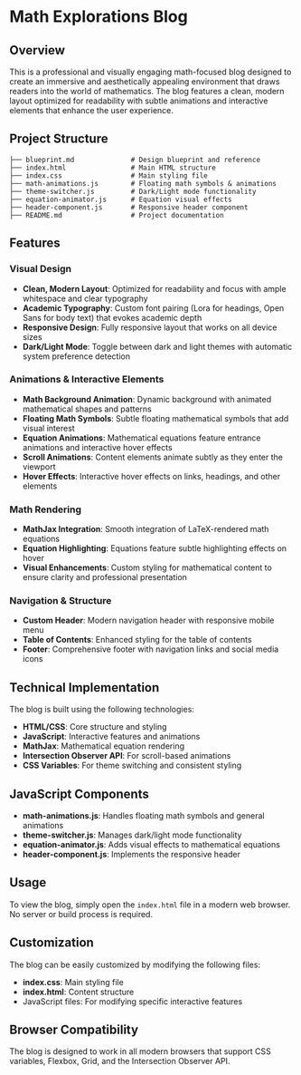 # Math Explorations Blog

## Overview

This is a professional and visually engaging math-focused blog designed to create an immersive and aesthetically appealing environment that draws readers into the world of mathematics. The blog features a clean, modern layout optimized for readability with subtle animations and interactive elements that enhance the user experience.

## Project Structure

```
├── blueprint.md              # Design blueprint and reference
├── index.html                # Main HTML structure
├── index.css                 # Main styling file
├── math-animations.js        # Floating math symbols & animations
├── theme-switcher.js         # Dark/Light mode functionality
├── equation-animator.js      # Equation visual effects
├── header-component.js       # Responsive header component
├── README.md                 # Project documentation
```

## Features

### Visual Design

- **Clean, Modern Layout**: Optimized for readability and focus with ample whitespace and clear typography
- **Academic Typography**: Custom font pairing (Lora for headings, Open Sans for body text) that evokes academic depth
- **Responsive Design**: Fully responsive layout that works on all device sizes
- **Dark/Light Mode**: Toggle between dark and light themes with automatic system preference detection

### Animations & Interactive Elements

- **Math Background Animation**: Dynamic background with animated mathematical shapes and patterns
- **Floating Math Symbols**: Subtle floating mathematical symbols that add visual interest
- **Equation Animations**: Mathematical equations feature entrance animations and interactive hover effects
- **Scroll Animations**: Content elements animate subtly as they enter the viewport
- **Hover Effects**: Interactive hover effects on links, headings, and other elements

### Math Rendering

- **MathJax Integration**: Smooth integration of LaTeX-rendered math equations
- **Equation Highlighting**: Equations feature subtle highlighting effects on hover
- **Visual Enhancements**: Custom styling for mathematical content to ensure clarity and professional presentation

### Navigation & Structure

- **Custom Header**: Modern navigation header with responsive mobile menu
- **Table of Contents**: Enhanced styling for the table of contents
- **Footer**: Comprehensive footer with navigation links and social media icons

## Technical Implementation

The blog is built using the following technologies:

- **HTML/CSS**: Core structure and styling
- **JavaScript**: Interactive features and animations
- **MathJax**: Mathematical equation rendering
- **Intersection Observer API**: For scroll-based animations
- **CSS Variables**: For theme switching and consistent styling

## JavaScript Components

- **math-animations.js**: Handles floating math symbols and general animations
- **theme-switcher.js**: Manages dark/light mode functionality
- **equation-animator.js**: Adds visual effects to mathematical equations
- **header-component.js**: Implements the responsive header

## Usage

To view the blog, simply open the `index.html` file in a modern web browser. No server or build process is required.

## Customization

The blog can be easily customized by modifying the following files:

- **index.css**: Main styling file
- **index.html**: Content structure
- JavaScript files: For modifying specific interactive features

## Browser Compatibility

The blog is designed to work in all modern browsers that support CSS variables, Flexbox, Grid, and the Intersection Observer API.
